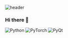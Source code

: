 ![header](https://capsule-render.vercel.app/api?type=waving&&color=0:000000,100:0f9b0f&height=180&section=header&reversak=flase&text=Mingu%20Kwak&fontSize=50&fontColor=ffffff&fontAlign=80&fontAlignY=35)
<!-- https://github.com/kyechan99/capsule-render#egg -->

### Hi there 👋

<!--
**deokgu/deokgu** is a ✨ _special_ ✨ repository because its `README.md` (this file) appears on your GitHub profile.

Here are some ideas to get you started:

- 🔭 I’m currently working on ...
- 🌱 I’m currently learning ...
- 👯 I’m looking to collaborate on ...
- 🤔 I’m looking for help with ...
- 💬 Ask me about ...
- 📫 How to reach me: ...
- 😄 Pronouns: ...
- ⚡ Fun fact: ...
-->
![Python](https://img.shields.io/badge/python-3670A0?style=for-the-badge&logo=python&logoColor=ffdd54)
![PyTorch](https://img.shields.io/badge/PyTorch-%23EE4C2C.svg?style=for-the-badge&logo=PyTorch&logoColor=white)
![PyQt](https://img.shields.io/badge/Qt-%23217346.svg?style=for-the-badge&logo=Qt&logoColor=white)
